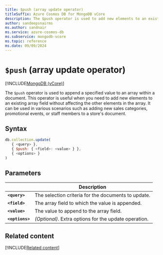 ```yaml
---
title: $push (array update operator)
titleSuffix: Azure Cosmos DB for MongoDB vCore
description: The $push operator is used to add new elements to an existing array field within a document without affecting the other elements in the array.
author: sandeepsnairms
ms.author: sandnair
ms.service: azure-cosmos-db
ms.subservice: mongodb-vcore
ms.topic: reference
ms.date: 09/09/2024
---
```


# `$push` (array update operator)

[!INCLUDE[MongoDB (vCore)](~/reusable-content/ce-skilling/azure/includes/cosmos-db/includes/appliesto-mongodb-vcore.md)]

The `$push` operator is used to append a specified value to an array within a document. This operator is useful when you need to add new elements to an existing array field without affecting the other elements in the array. It can be used in various scenarios such as adding new sales categories, promotional events, or staff members to a store's document.

## Syntax

```javascript
db.collection.update(
   { <query> },
   { $push: { <field>: <value> } },
   { <options> }
)
```

## Parameters

| | Description |
| --- | --- |
| **`<query>`** | The selection criteria for the documents to update. |
| **`<field>`** | The array field to which the value is appended. |
| **`<value>`** | The value to append to the array field. |
| **`<options>`** | *(Optional)*. Extra options for the update operation. |

## Related content

[!INCLUDE[Related content](../includes/related-content.md)]
